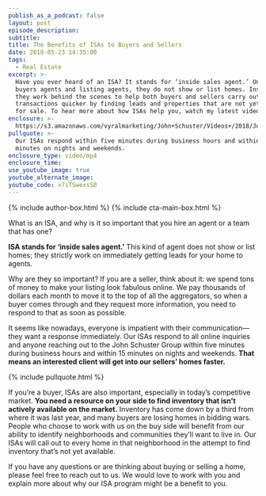 ```yaml
---
publish_as_a_podcast: false
layout: post
episode_description:
subtitle:
title: The Benefits of ISAs to Buyers and Sellers
date: 2018-05-23 14:35:00
tags:
  - Real Estate
excerpt: >-
  Have you ever heard of an ISA? It stands for ‘inside sales agent.’ Unlike
  buyers agents and listing agents, they do not show or list homes. Instead,
  they work behind the scenes to help both buyers and sellers carry out their
  transactions quicker by finding leads and properties that are not yet listed
  for sale. To hear more about how ISAs help you, watch my latest video.
enclosure: >-
  https://s3.amazonaws.com/vyralmarketing/John+Schuster/Videos+/2018/John+Schuster+Group-+ISA.mp4
pullquote: >-
  Our ISAs respond within five minutes during business hours and within 15
  minutes on nights and weekends.
enclosure_type: video/mp4
enclosure_time:
use_youtube_image: true
youtube_alternate_image:
youtube_code: v7iTSwexsS0
---
```


{% include author-box.html %}
{% include cta-main-box.html %}

What is an ISA, and why is it so important that you hire an agent or a team that has one?

**ISA stands for ‘inside sales agent.’** This kind of agent does not show or list homes; they strictly work on immediately getting leads for your home to agents.

Why are they so important? If you are a seller, think about it: we spend tons of money to make your listing look fabulous online. We pay thousands of dollars each month to move it to the top of all the aggregators, so when a buyer comes through and they request more information, you need to respond to that as soon as possible.

It seems like nowadays, everyone is impatient with their communication—they want a response immediately. Our ISAs respond to all online inquiries and anyone reaching out to the John Schuster Group within five minutes during business hours and within 15 minutes on nights and weekends. **That means an interested client will get into our sellers’ homes faster.**

{% include pullquote.html %}

If you’re a buyer, ISAs are also important, especially in today’s competitive market. **You need a resource on your side to find inventory that isn’t actively available on the market.** Inventory has come down by a third from where it was last year, and many buyers are losing homes in bidding wars. People who choose to work with us on the buy side will benefit from our ability to identify neighborhoods and communities they’ll want to live in. Our ISAs will call out to every home in that neighborhood in the attempt to find inventory that’s not yet available. 

If you have any questions or are thinking about buying or selling a home, please feel free to reach out to us. We would love to work with you and explain more about why our ISA program might be a benefit to you.<br>